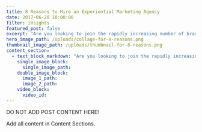 ```yaml
---
title: 8 Reasons to Hire an Experiential Marketing Agency
date: 2017-06-28 10:00:00
filter: insights
featured_post: false
excerpt: 'Are you looking to join the rapidly increasing number of brands taking their marketing efforts to the streets? Are you holding back because you think you can save money by doing it in-house? Whether you need to convince yourself, your team or your boss, these 8 reasons will show you why you need to hire an experiential marketing agency for your next brand activation.'
hero_image_path: /uploads/collage-for-8-reasons.png
thumbnail_image_path: /uploads/thumbnail-for-8-reasons.png
content_section:
  - text_block_markdown: "Are you looking to join the rapidly increasing number of brands taking their marketing efforts to the streets? Are you holding back because you think you can save money by doing it in-house? Whether you need to convince yourself, your team or your boss, these 8 reasons will show you why you need to hire an experiential marketing agency for your next brand activation.\n\n**1. Retain Complete Control**\n\nYou define the agency’s role. An experiential marketing agency’s objective is to support you where you need it most. You have bigger things to focus on than tracking shipments, coordinating with activation sites or staff t-shirt sizes. An agency filters through the logistics so you focus on what's important.&nbsp;\n\n**2. Score the Cream of the Crop**\n\nAgencies have the experience and connections to land you the best marketing vehicles, displays and brand ambassadors across the U.S. Great experiential marketing agencies will have an extensive inventory and network of supplies, vendors and talent that are well-seasoned in the industry. They have relationships in place that will help score the best prices for your budget, saving you the hours it takes to figure out what the market value for your need even is.\n\n**3. A Tried & True Process**\n\nAny master of their craft tests their methods and adjusts to optimize success. The more years in the industry, the more opportunity there is to boil down a tried & true turnkey event production and management process. *You&nbsp;*don’t have years to master event logistics, so hire a seasoned veteran!\n\n**4. Permits, Parking, Police**\n\n3 things no event planner loves to deal with; 3 things an agency will endure just for you.\n\n**5. Reporting to Your Boss**\n\nThey want to know how many people showed up, how many samples were given out, how many posts to social media used your #hashtag, and all the other analytics needed to measure your return on investment (ROI). Tell an agency your key performance indicators and they’ll report the numbers!\n\n**6. It’s the Little Things**\n\nWhen you go to an agency that specializes in event logistics, you’re hiring experts of the event production industry: They know every ingredient, down to the fire extinguisher! Flowers, batteries, extension cords and dinner reservations for your team after the big launch are the small touches that make a difference.\n\n**7. Insurance**\n\nIce cream can melt, tents can fly away, tires can go flat. A $2 million liability insurance plan keeps you covered when life happens.\n\n**8. On Time & On Budget**\n\nYou’ll save both time and money when you outsource your brand activations. When your contract is signed, you have a team committed to keeping one eye on the calendar and the other on the bottom line. You’ll be notified of approaching deadlines and purchases will be made with your budget in mind.\n\nIn the end, you’re hiring experts to do expert work. As long as you hire an experiential marketing agency with a reputable list of clients, a diverse portfolio, and numbers that show results, you’ll be happy you avoided the headache and put your time and money in the hands of industry professionals.\n\nHave an existing program you're interested in having an agency manage or an idea for a new program? [Let's talk!&nbsp;](javascript:void(location.href='mailto:'+String.fromCharCode(115,97,108,101,115,64,101,118,101,110,116,110,101,116,117,115,97,46,99,111,109)+'?subject=8%20Reasons%20to%20Hire%20an%20Exp.%20Marketing%20Agency%3A%20I\\'d%20like%20to%20talk!'))"
    single_image_block:
      single_image_path:
    double_image_block:
      image_1_path:
      image_2_path:
    video_block:
      video_id:
---
```



DO NOT ADD POST CONTENT HERE!

Add all content in Content Sections.